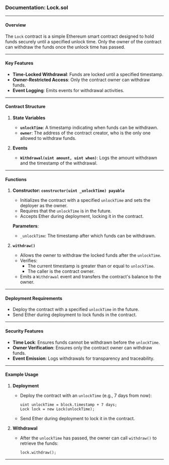 ### Documentation: Lock.sol

---

#### **Overview**
The `Lock` contract is a simple Ethereum smart contract designed to hold funds securely until a specified unlock time. Only the owner of the contract can withdraw the funds once the unlock time has passed.

---

#### **Key Features**
- **Time-Locked Withdrawal**: Funds are locked until a specified timestamp.
- **Owner-Restricted Access**: Only the contract owner can withdraw funds.
- **Event Logging**: Emits events for withdrawal activities.

---

#### **Contract Structure**

1. **State Variables**
   - **`unlockTime`**: A timestamp indicating when funds can be withdrawn.
   - **`owner`**: The address of the contract creator, who is the only one allowed to withdraw funds.

2. **Events**
   - **`Withdrawal(uint amount, uint when)`**: Logs the amount withdrawn and the timestamp of the withdrawal.

---

#### **Functions**

1. **Constructor: `constructor(uint _unlockTime) payable`**
   - Initializes the contract with a specified `unlockTime` and sets the deployer as the owner.
   - Requires that the `unlockTime` is in the future.
   - Accepts Ether during deployment, locking it in the contract.

   **Parameters**:
   - `_unlockTime`: The timestamp after which funds can be withdrawn.

2. **`withdraw()`**
   - Allows the owner to withdraw the locked funds after the `unlockTime`.
   - Verifies:
     - The current timestamp is greater than or equal to `unlockTime`.
     - The caller is the contract owner.
   - Emits a `Withdrawal` event and transfers the contract's balance to the owner.

---

#### **Deployment Requirements**
- Deploy the contract with a specified `unlockTime` in the future.
- Send Ether during deployment to lock funds in the contract.

---

#### **Security Features**
- **Time Lock**: Ensures funds cannot be withdrawn before the `unlockTime`.
- **Owner Verification**: Ensures only the contract owner can withdraw funds.
- **Event Emission**: Logs withdrawals for transparency and traceability.

---

#### **Example Usage**

1. **Deployment**
   - Deploy the contract with an `unlockTime` (e.g., 7 days from now):
     ```solidity
     uint unlockTime = block.timestamp + 7 days;
     Lock lock = new Lock(unlockTime);
     ```
   - Send Ether during deployment to lock it in the contract.

2. **Withdrawal**
   - After the `unlockTime` has passed, the owner can call `withdraw()` to retrieve the funds:
     ```solidity
     lock.withdraw();
     ```

---

